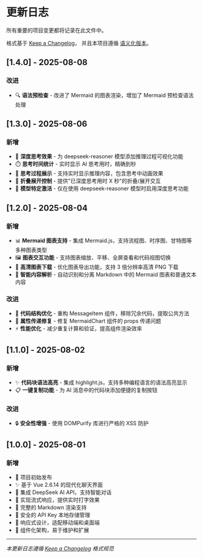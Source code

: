 # 更新日志

所有重要的项目变更都将记录在此文件中。

格式基于 [Keep a Changelog](https://keepachangelog.com/zh-CN/1.0.0/)，
并且本项目遵循 [语义化版本](https://semver.org/lang/zh-CN/)。

## [1.4.0] - 2025-08-08

### 改进

- 🔍 **语法预检查** - 改进了 Mermaid 的图表渲染，增加了 Mermaid 预检查语法处理

## [1.3.0] - 2025-08-06

### 新增

- 🧠 **深度思考效果** - 为 deepseek-reasoner 模型添加推理过程可视化功能
- ⏱️ **思考时间统计** - 实时显示 AI 思考用时，精确到秒
- 🔄 **思考过程展示** - 支持实时显示推理内容，包含思考中动画效果
- 📂 **折叠展开控制** - 提供"已深度思考用时 X 秒"的折叠/展开交互
- 🎯 **模型特定激活** - 仅在使用 deepseek-reasoner 模型时启用深度思考功能

## [1.2.0] - 2025-08-04

### 新增

- 📊 **Mermaid 图表支持** - 集成 Mermaid.js，支持流程图、时序图、甘特图等多种图表类型
- 🖼️ **图表交互功能** - 支持图表缩放、平移、全屏查看和代码视图切换
- 💾 **高清图表下载** - 优化图表导出功能，支持 3 倍分辨率高清 PNG 下载
- 🔄 **智能内容解析** - 自动识别和分离 Markdown 中的 Mermaid 图表和普通文本内容

### 改进

- 🎨 **代码结构优化** - 重构 MessageItem 组件，移除冗余代码，提取公共方法
- 🔧 **属性传递修复** - 修复 MermaidChart 组件的 props 传递问题
- ⚡ **性能优化** - 减少重复计算和验证，提高组件渲染效率

## [1.1.0] - 2025-08-02

### 新增

- ✨ **代码块语法高亮** - 集成 highlight.js，支持多种编程语言的语法高亮显示
- 📋 **一键复制功能** - 为 AI 消息中的代码块添加便捷的复制按钮

### 改进

- 🔒 **安全性增强** - 使用 DOMPurify 库进行严格的 XSS 防护

## [1.0.0] - 2025-08-01

### 新增

- 🎉 项目初始发布
- ✨ 基于 Vue 2.6.14 的现代化聊天界面
- 🤖 集成 DeepSeek AI API，支持智能对话
- 🌊 实现流式响应，提供实时打字效果
- 📝 完整的 Markdown 渲染支持
- 🔐 安全的 API Key 本地存储管理
- 📱 响应式设计，适配移动端和桌面端
- 🎯 组件化架构，易于维护和扩展

---

_本更新日志遵循 [Keep a Changelog](https://keepachangelog.com/) 格式规范_
